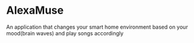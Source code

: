 # AlexaMuse
An application that changes your smart home environment based on your mood(brain waves) and play songs accordingly
